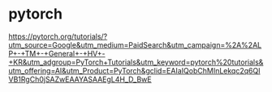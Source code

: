 # pytorch

https://pytorch.org/tutorials/?utm_source=Google&utm_medium=PaidSearch&utm_campaign=%2A%2ALP+-+TM+-+General+-+HV+-+KR&utm_adgroup=PyTorch+Tutorials&utm_keyword=pytorch%20tutorials&utm_offering=AI&utm_Product=PyTorch&gclid=EAIaIQobChMInLekqc2q6QIVB1RgCh0jSAZwEAAYASAAEgL4H_D_BwE